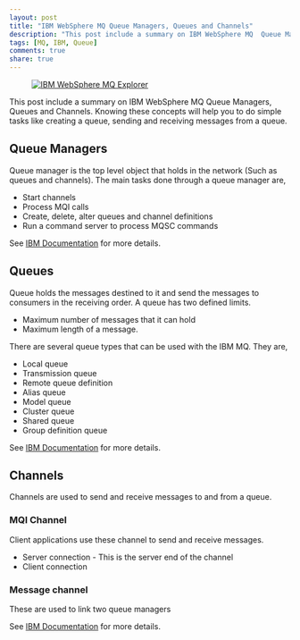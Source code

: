 ```yaml
---
layout: post
title: "IBM WebSphere MQ Queue Managers, Queues and Channels"
description: "This post include a summary on IBM WebSphere MQ  Queue Managers, Queues and Channels"
tags: [MQ, IBM, Queue]
comments: true
share: true
---
```


<figure>
	<a href="{{ site.url }}/images/IBM_MQ_Ecplorer.png">
        <img src="{{ site.url }}/images/IBM_MQ_Ecplorer.png" alt="IBM WebSphere MQ Explorer">
    </a>
</figure>


This post include a summary on IBM WebSphere MQ  Queue Managers, Queues and Channels. Knowing these concepts will help you to do simple tasks like creating a queue, sending and receiving messages from a queue.

## Queue Managers

Queue manager is the top level object that holds in the network (Such as queues and channels). The main tasks done through a queue manager are,

* Start channels
* Process MQI calls
* Create, delete, alter queues and channel definitions
* Run a command server to process MQSC commands

See [IBM Documentation][1] for more details.

## Queues

Queue holds the messages destined to it and send the messages to consumers in the receiving order. A queue has two defined limits.

* Maximum number of messages that it can hold
* Maximum length of a message.

There are several queue types that can be used with the IBM MQ. They are,

* Local queue
* Transmission queue
* Remote queue definition
* Alias queue
* Model queue
* Cluster queue
* Shared queue
* Group definition queue 	

See [IBM Documentation][2] for more details.

## Channels

Channels are used to send and receive messages to and from a queue.

### MQI Channel
Client applications use these channel to send and receive messages. 

* Server connection - This is the server end of the channel
* Client connection

### Message channel
These are used to link two queue managers

See [IBM Documentation][3] for more details.

<!-- References -->
[1]: http://www-01.ibm.com/support/knowledgecenter/SSFKSJ_7.5.0/com.ibm.mq.explorer.doc/e_qmanagers.htm
[2]: http://www-01.ibm.com/support/knowledgecenter/SSFKSJ_7.5.0/com.ibm.mq.explorer.doc/e_queues.htm
[3]: http://www-01.ibm.com/support/knowledgecenter/SSFKSJ_7.5.0/com.ibm.mq.explorer.doc/e_channels.htm
